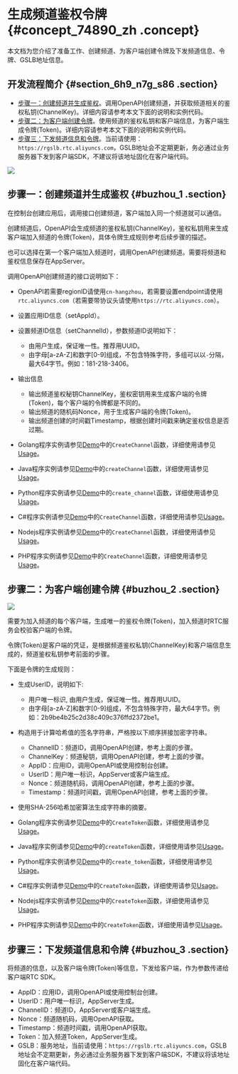 # 生成频道鉴权令牌 {#concept_74890_zh .concept}

本文档为您介绍了准备工作、创建频道、为客户端创建令牌及下发频道信息、令牌、GSLB地址信息。

## 开发流程简介 {#section_6h9_n7g_s86 .section}

-   [步骤一：创建频道并生成鉴权](#buzhou_1)。调用OpenAPI创建频道，并获取频道相关的鉴权私钥\(ChannelKey\)。详细内容请参考本文下面的说明和实例代码。
-   [步骤二：为客户端创建令牌](#buzhou_2)。使用频道的鉴权私钥和客户端信息，为客户端生成令牌\(Token\)。详细内容请参考本文下面的说明和实例代码。
-   [步骤三：下发频道信息和令牌](#buzhou_3)。当前请使用：`https://rgslb.rtc.aliyuncs.com`，GSLB地址会不定期更新，务必通过业务服务器下发到客户端SDK，不建议将该地址固化在客户端代码。

![](http://static-aliyun-doc.oss-cn-hangzhou.aliyuncs.com/assets/img/170803/155972681948147_zh-CN.png)

## 步骤一：创建频道并生成鉴权 {#buzhou_1 .section}

在控制台创建应用后，调用接口创建频道，客户端加入同一个频道就可以通信。

创建频道后，OpenAPI会生成频道的鉴权私钥\(ChannelKey\)，鉴权私钥用来生成客户端加入频道的令牌\(Token\)，具体令牌生成规则参考后续步骤的描述。

也可以选择在第一个客户端加入频道时，调用OpenAPI创建频道。需要将频道和鉴权信息保存在AppServer。

调用OpenAPI创建频道的接口说明如下：

-   OpenAPI若需要regionID请使用`cn-hangzhou`，若需要设置endpoint请使用`rtc.aliyuncs.com`（若需要带协议头请使用`https://rtc.aliyuncs.com`）。

-   设置应用ID信息（setAppId）。

-   设置频道ID信息（setChannelId），参数频道ID说明如下：

    -   由用户生成，保证唯一性。推荐用UUID。
    -   由字母\[a-zA-Z\]和数字\[0-9\]组成，不包含特殊字符，多组可以以`-`分隔，最大64字节。例如：181-218-3406。
-   输出信息

    -   输出频道鉴权秘钥ChannelKey，鉴权密钥用来生成客户端的令牌\(Token\)，每个客户端的令牌都是不同的。
    -   输出频道的随机码Nonce，用于生成客户端的令牌\(Token\)。
    -   输出频道创建的时间戳Timestamp，根据创建时间戳来确定鉴权信息是否过期。

-   Golang程序实例请参见[Demo](https://github.com/aliyunvideo/AliRtcAppServer/blob/master/golang/main.go)中的`CreateChannel`函数，详细使用请参见[Usage](https://github.com/aliyunvideo/AliRtcAppServer/tree/master/golang#usage)。

-   Java程序实例请参见[Demo](https://github.com/aliyunvideo/AliRtcAppServer/blob/master/java/src/main/java/com/company/App.java)中的`createChannel`函数，详细使用请参见[Usage](https://github.com/aliyunvideo/AliRtcAppServer/tree/master/java#usage)。

-   Python程序实例请参见[Demo](https://github.com/aliyunvideo/AliRtcAppServer/blob/master/python/server.py)中的`create_channel`函数，详细使用请参见[Usage](https://github.com/aliyunvideo/AliRtcAppServer/tree/master/python#centos6)。

-   C\#程序实例请参见[Demo](https://github.com/aliyunvideo/AliRtcAppServer/blob/master/csharp/rtc-app-csharp/Program.cs)中的`CreateChannel`函数，详细使用请参见[Usage](https://github.com/aliyunvideo/AliRtcAppServer/tree/master/csharp#usage)。

-   Nodejs程序实例请参见[Demo](https://github.com/aliyunvideo/AliRtcAppServer/blob/master/nodejs/index.js)中的`CreateChannel`函数，详细使用请参见[Usage](https://github.com/aliyunvideo/AliRtcAppServer/tree/master/nodejs#usage)。

-   PHP程序实例请参见[Demo](https://github.com/aliyunvideo/AliRtcAppServer/blob/master/php/app/v1/login.php)中的`CreateChannel`函数，详细使用请参见[Usage](https://github.com/aliyunvideo/AliRtcAppServer/tree/master/php#usage)。


## 步骤二：为客户端创建令牌 {#buzhou_2 .section}

![](http://static-aliyun-doc.oss-cn-hangzhou.aliyuncs.com/assets/img/170803/155972681948149_zh-CN.png)

需要为加入频道的每个客户端，生成唯一的鉴权令牌\(Token\)，加入频道时RTC服务会校验客户端的令牌。

令牌\(Token\)是客户端的凭证，是根据频道鉴权私钥\(ChannelKey\)和客户端信息生成的，频道鉴权私钥参考前面的步骤。

下面是令牌的生成规则：

-   生成UserID，说明如下:

    -   用户唯一标识, 由用户生成，保证唯一性。推荐用UUID。
    -   由字母\[a-zA-Z\]和数字\[0-9\]组成，不包含特殊字符，最大64字节。例如：2b9be4b25c2d38c409c376ffd2372be1。
-   构造用于计算哈希值的签名字符串，严格按以下顺序拼接加密字符串。

    -   ChannelID：频道ID，调用OpenAPI创建，参考上面的步骤。
    -   ChannelKey：频道秘钥，调用OpenAPI创建，参考上面的步骤。
    -   AppID：应用ID，调用OpenAPI或使用控制台创建。
    -   UserID：用户唯一标识，AppServer或客户端生成。
    -   Nonce：频道随机码，调用OpenAPI创建，参考上面的步骤。
    -   Timestamp：频道时间戳，调用OpenAPI创建，参考上面的步骤。
-   使用SHA-256哈希加密算法生成字符串的摘要。


-   Golang程序实例请参见[Demo](https://github.com/aliyunvideo/AliRtcAppServer/blob/master/golang/main.go)中的`CreateToken`函数，详细使用请参见[Usage](https://github.com/aliyunvideo/AliRtcAppServer/tree/master/golang#usage)。

-   Java程序实例请参见[Demo](https://github.com/aliyunvideo/AliRtcAppServer/blob/master/java/src/main/java/com/company/App.java)中的`createToken`函数，详细使用请参见[Usage](https://github.com/aliyunvideo/AliRtcAppServer/tree/master/java#usage)。

-   Python程序实例请参见[Demo](https://github.com/aliyunvideo/AliRtcAppServer/blob/master/python/server.py)中的`create_token`函数，详细使用请参见[Usage](https://github.com/aliyunvideo/AliRtcAppServer/tree/master/python#centos6)。

-   C\#程序实例请参见[Demo](https://github.com/aliyunvideo/AliRtcAppServer/blob/master/csharp/rtc-app-csharp/Program.cs)中的`CreateToken`函数，详细使用请参见[Usage](https://github.com/aliyunvideo/AliRtcAppServer/tree/master/csharp#usage)。

-   Nodejs程序实例请参见[Demo](https://github.com/aliyunvideo/AliRtcAppServer/blob/master/nodejs/index.js)中的`CreateToken`函数，详细使用请参见[Usage](https://github.com/aliyunvideo/AliRtcAppServer/tree/master/nodejs#usage)。

-   PHP程序实例请参见[Demo](https://github.com/aliyunvideo/AliRtcAppServer/blob/master/php/app/v1/login.php)中的`CreateToken`函数，详细使用请参见[Usage](https://github.com/aliyunvideo/AliRtcAppServer/tree/master/php#usage)。


## 步骤三：下发频道信息和令牌 {#buzhou_3 .section}

将频道的信息，以及客户端令牌\(Token\)等信息，下发给客户端，作为参数传递给客户端RTC SDK。

-   AppID：应用ID，调用OpenAPI或使用控制台创建。
-   UserID：用户唯一标识，AppServer生成。
-   ChannelID：频道ID，AppServer或客户端生成。
-   Nonce：频道随机码，调用OpenAPI获取。
-   Timestamp：频道时间戳，调用OpenAPI获取。
-   Token：加入频道Token，AppServer生成。
-   GSLB：服务地址，当前请使用：`https://rgslb.rtc.aliyuncs.com`，GSLB地址会不定期更新，务必通过业务服务器下发到客户端SDK，不建议将该地址固化在客户端代码。

